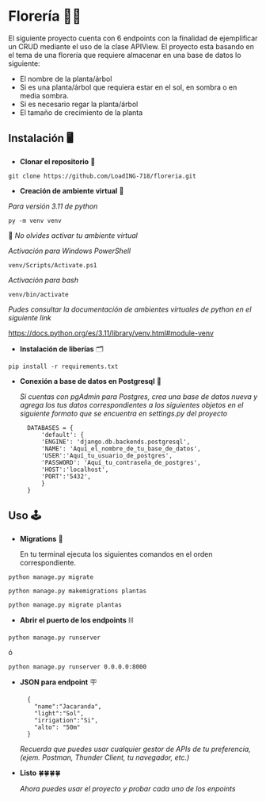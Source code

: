 # Florería :sunflower::white_flower:

El siguiente proyecto cuenta con 6 endpoints con la finalidad de ejemplificar un CRUD mediante el uso de la clase APIView. El proyecto esta basando en el tema de una florería que requiere almacenar en una base de datos lo siguiente:

- El nombre de la planta/árbol
- Si es una planta/árbol que requiera estar en el sol, en sombra o en media sombra.
- Si es necesario regar la planta/árbol
- El tamaño de crecimiento de la planta

## Instalación :desktop_computer:

+ **Clonar el repositorio** :link:
  
`git clone https://github.com/LoadING-718/floreria.git`
  
+ **Creación de ambiente virtual** :wrench:

 _Para versión 3.11 de python_

`py -m venv venv`

  
:loudspeaker: _No olvides activar tu ambiente virtual_

_Activación para Windows PowerShell_

`venv/Scripts/Activate.ps1`

_Activación para bash_

`venv/bin/activate`

_Pudes consultar la documentación de ambientes virtuales de python en el siguiente link_

https://docs.python.org/es/3.11/library/venv.html#module-venv
  
+ **Instalación de liberías** :card_index_dividers:

`pip install -r requirements.txt`
  
+ **Conexión a base de datos en Postgresql**  :electric_plug: <br>

  _Si cuentas con pgAdmin para Postgres, crea una base de datos nueva y agrega los tus datos correspondientes a los siguientes objetos en el siguiente formato que se encuentra en settings.py del proyecto_ 
        
        
        DATABASES = {
            'default': {
            'ENGINE': 'django.db.backends.postgresql',
            'NAME': 'Aquí_el_nombre_de_tu_base_de_datos',
            'USER':'Aquí_tu_usuario_de_postgres',
            'PASSWORD': 'Aquí_tu_contraseña_de_postgres',
            'HOST':'localhost',
            'PORT':'5432',
            }
        }

## Uso :joystick:

+ **Migrations** :page_with_curl:


  En tu terminal ejecuta los siguientes comandos en el orden correspondiente.
  
`python manage.py migrate`

`python manage.py makemigrations plantas`

`python manage.py migrate plantas`


+ **Abrir el puerto de los endpoints** :chains:

`python manage.py runserver`

ó 
  
`python manage.py runserver 0.0.0.0:8000`
  
+ **JSON para endpoint**  :placard:
 
        {
          "name":"Jacaranda",
          "light":"Sol",
          "irrigation":"Si",
          "alto": "50m"
        }

  _Recuerda que puedes usar cualquier gestor de APIs de tu preferencia, (ejem. Postman, Thunder Client, tu navegador, etc.)_  
  
+ **Listo** :four_leaf_clover::four_leaf_clover::four_leaf_clover::four_leaf_clover:

  _Ahora puedes usar el proyecto y probar cada uno de los enpoints_

